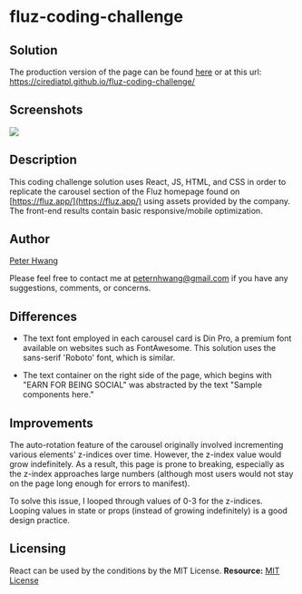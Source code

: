 # fluz-coding-challenge

## Solution

The production version of the page can be found [here](https://cirediatpl.github.io/fluz-coding-challenge/) or at this url: https://cirediatpl.github.io/fluz-coding-challenge/

## Screenshots

![](./src/images/fluz_solution.gif)

## Description

This coding challenge solution uses React, JS, HTML, and CSS in order to replicate the carousel section of the Fluz homepage found on [https://fluz.app/](https://fluz.app/) using assets provided by the company. The front-end results contain basic responsive/mobile optimization.

## Author

[Peter Hwang](https://github.com/cirediatpl)

Please feel free to contact me at peternhwang@gmail.com if you have any suggestions, comments, or concerns.

## Differences

* The text font employed in each carousel card is Din Pro, a premium font available on websites such as FontAwesome. This solution uses the sans-serif 'Roboto' font, which is similar.

* The text container on the right side of the page, which begins with "EARN FOR BEING SOCIAL" was abstracted by the text "Sample components here."

## Improvements

The auto-rotation feature of the carousel originally involved incrementing various elements' z-indices over time. However, the z-index value would grow indefinitely. As a result, this page is prone to breaking, especially as the z-index approaches large numbers (although most users would not stay on the page long enough for errors to manifest).

To solve this issue, I looped through values of 0-3 for the z-indices. Looping values in state or props (instead of growing indefinitely) is a good design practice.

## Licensing
  React can be used by the conditions by the MIT License.
  **Resource:** [MIT License](https://opensource.org/licenses/MIT)


